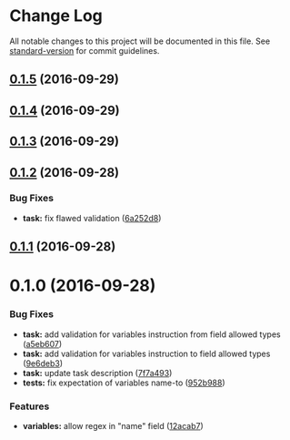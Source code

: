 # Change Log

All notable changes to this project will be documented in this file. See [standard-version](https://github.com/conventional-changelog/standard-version) for commit guidelines.

<a name="0.1.5"></a>
## [0.1.5](https://github.com/eliranmal/grunt-sass-replace/compare/v0.1.4...v0.1.5) (2016-09-29)



<a name="0.1.4"></a>
## [0.1.4](https://github.com/eliranmal/grunt-sass-replace/compare/v0.1.3...v0.1.4) (2016-09-29)



<a name="0.1.3"></a>
## [0.1.3](https://github.com/eliranmal/grunt-sass-replace/compare/v0.1.2...v0.1.3) (2016-09-29)



<a name="0.1.2"></a>
## [0.1.2](https://github.com/eliranmal/grunt-sass-replace/compare/v0.1.1...v0.1.2) (2016-09-28)


### Bug Fixes

* **task:** fix flawed validation ([6a252d8](https://github.com/eliranmal/grunt-sass-replace/commit/6a252d8))



<a name="0.1.1"></a>
## [0.1.1](https://github.com/eliranmal/grunt-sass-replace/compare/v0.1.0...v0.1.1) (2016-09-28)



<a name="0.1.0"></a>
# 0.1.0 (2016-09-28)


### Bug Fixes

* **task:** add validation for variables instruction from field allowed types ([a5eb607](https://github.com/eliranmal/grunt-sass-replace/commit/a5eb607))
* **task:** add validation for variables instruction to field allowed types ([9e6deb3](https://github.com/eliranmal/grunt-sass-replace/commit/9e6deb3))
* **task:** update task description ([7f7a493](https://github.com/eliranmal/grunt-sass-replace/commit/7f7a493))
* **tests:** fix expectation of variables name-to ([952b988](https://github.com/eliranmal/grunt-sass-replace/commit/952b988))


### Features

* **variables:** allow regex in "name" field ([12acab7](https://github.com/eliranmal/grunt-sass-replace/commit/12acab7))
